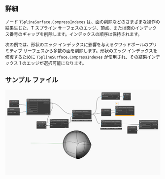 <!--- Autodesk.DesignScript.Geometry.TSpline.TSplineSurface.CompressIndexes --->
<!--- ARIV6OQ22ACATWAIKGM7OHNEJS2TQUOKUSEU6UNX6EAAVSJIMK3A --->
## 詳細
ノード `TSplineSurface.CompressIndexes` は、面の削除などのさまざまな操作の結果生じた、T スプライン サーフェスのエッジ、頂点、または面のインデックス番号のギャップを削除します。インデックスの順序は保持されます。

次の例では、形状のエッジ インデックスに影響を与えるクワッドボールのプリミティブ サーフェスから多数の面を削除します。形状のエッジ インデックスを修復するために `TSplineSurface.CompressIndexes` が使用され、その結果インデックス 1 のエッジが選択可能になります。

## サンプル ファイル

![Example](./ARIV6OQ22ACATWAIKGM7OHNEJS2TQUOKUSEU6UNX6EAAVSJIMK3A_img.jpg)
